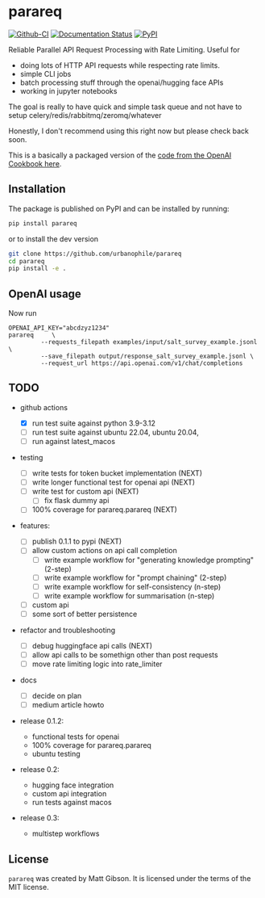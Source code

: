 # parareq

[![Github-CI][github-ci]][github-link]
[![Documentation Status][rtd-badge]][rtd-link]
[![PyPI][pypi-badge]][pypi-link]



Reliable Parallel API Request Processing with Rate Limiting. Useful for 
- doing lots of HTTP API requests while respecting rate limits.
- simple CLI jobs 
- batch processing stuff through the openai/hugging face APIs
- working in jupyter notebooks

The goal is really to have quick and simple task queue and not have to setup celery/redis/rabbitmq/zeromq/whatever

Honestly, I don't recommend using this right now but please check back soon. 

This is a basically a packaged version of the [code from the OpenAI Cookbook here](https://github.com/openai/openai-cookbook/blob/main/examples/api_request_parallel_processor.py).

## Installation

The package is published on PyPI and can be installed by running:


```bash
pip install parareq
```

or to install the dev version

``` bash
git clone https://github.com/urbanophile/parareq
cd parareq 
pip install -e . 
```

## OpenAI usage

Now run
```
OPENAI_API_KEY="abcdzyz1234"
parareq     \ 
         --requests_filepath examples/input/salt_survey_example.jsonl \
         --save_filepath output/response_salt_survey_example.jsonl \
         --request_url https://api.openai.com/v1/chat/completions
```

## TODO 
- github actions 
    - [X] run test suite against python 3.9-3.12
    - [ ] run test suite against ubuntu 22.04, ubuntu 20.04,
    - [ ] run against latest_macos 
- testing  
    - [ ] write tests for token bucket implementation (NEXT)
    - [ ] write longer functional test for openai api (NEXT)
    - [ ] write test for custom api (NEXT)
        - [ ] fix flask dummy api 
    - [ ] 100% coverage for parareq.parareq (NEXT)
- features:
    - [ ] publish 0.1.1 to pypi (NEXT)
    - [ ] allow custom actions on api call completion
        - [ ] write example workflow for "generating knowledge prompting" (2-step)
        - [ ] write example workflow for "prompt chaining" (2-step)
        - [ ] write example workflow for self-consistency (n-step)
        - [ ] write example workflow for summarisation (n-step)
    - [ ] custom api 
    - [ ] some sort of better persistence 
- refactor and troubleshooting
    - [ ] debug huggingface api calls (NEXT)
    - [ ] allow api calls to be somethign other than post requests
    - [ ] move rate limiting logic into rate_limiter
- docs
    - [ ] decide on plan 
    - [ ] medium article howto

- release 0.1.2:
    - functional tests for openai
    - 100% coverage for parareq.parareq
    - ubuntu testing 

- release 0.2:
    - hugging face integration
    - custom api integration
    - run tests against macos 

- release 0.3: 
    - multistep workflows


## License

`parareq` was created by Matt Gibson. It is licensed under the terms of the MIT license.


[github-ci]: https://github.com/urbanophile/parareq/actions/workflows/ci.yml/badge.svg?branch=main
[github-link]: https://github.com/urbanophile/parareq
[pypi-badge]: https://img.shields.io/pypi/v/parareq.svg
[pypi-link]: https://pypi.org/project/parareq/
[rtd-badge]: https://readthedocs.org/projects/parareq/badge/?version=latest
[rtd-link]: https://parareq.readthedocs.io/en/latest/?badge=latest